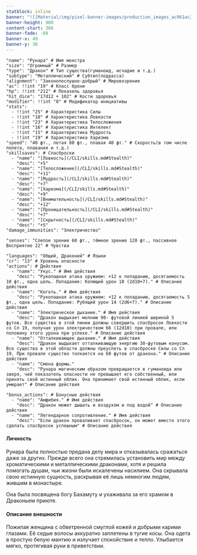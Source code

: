 ```yaml
---
statblock: inline
banner: "![[Material/img/pixel-banner-images/production_images_ac961ac2-2863-4a43-af05-9c9274af12cf.png]]"
banner-height: 900
content-start: 306
banner-fade: -60
banner-x: 49
banner-y: 30
---
```

```statblock
"name": "Рунара" # Имя монстра
"size": "Огромный" # Размер
"type": "Дракон" # Тип существа(гуманоид, исчадие и т.д.)
"subtype": "Металлический" # Субтип(подрасса)
"alignment": "Законопослушно-добрый" # Мировозрение
"ac": !!int "19" # Класс брони
"hp": !!int "212" # Показель здоровья
"hit_dice": "17d12 + 102" # Кости здоровья
"modifier": !!int "0" # Модификатор инициативы
"stats":
  - !!int "25" # Характеристика Силы
  - !!int "10" # Характеристика Ловкости
  - !!int "23" # Характеристика Телосложения
  - !!int "16" # Характеристика Интелект
  - !!int "15" # Характеристика Мудрость
  - !!int "19" # Характеристика Харизма
"speed": "40 фт., летая 80 фт., плавая 40 фт." # Скорость(в том числе полета, плавания и т.д.)
"skillsaves": # Спасброски
  - "name": "[Ловкость](/CLI/skills.md#Stealth)"
    "desc": "+5"
  - "name": "[Телосложение](/CLI/skills.md#Stealth)"
    "desc": "+11"
  - "name": "[Мудрость](/CLI/skills.md#Stealth)"
    "desc": "+7"
  - "name": "[Харизма](/CLI/skills.md#Stealth)"
    "desc": "+9"
  - "name": "[Внимательность](/CLI/skills.md#Stealth)"
    "desc": "+12"
  - "name": "[Проницательность](/CLI/skills.md#Stealth)"
    "desc": "+7"
  - "name": "[Скрытность](/CLI/skills.md#Stealth)"
    "desc": "+5"
"damage_immunities": "Электричество"

"senses": "Слепое зрение 60 фт., тёмное зрение 120 фт., пассивное Восприятие 22" # Чувства

"languages": "Общий, Драконий" # Языки
"cr": "13" # Уровень опасности
"actions": # Действия
  - "name": "Укус." # Имя действия
    "desc": "Рукопашная атака оружием: +12 к попаданию, досягаемость 10 фт., одна цель. Попадание: Колющий урон 18 (2d10+7)." # Описание действия
  - "name": "Коготь." # Имя действия
    "desc": "Рукопашная атака оружием: +12 к попаданию, досягаемость 5 фт., одна цель. Попадание: Рубящий урон 14 (2d6+7)." # Описание действия
  - "name": "Электрическое дыхание." # Имя действия
    "desc": "Дракон выдыхает молнию 90- футовой линией шириной 5 футов. Все существа в этой линии должны совершить спасбросок Ловкости со Сл 19, получая урон электричеством 66 (12d10) при провале, или половину этого урона при успехе." # Описание действия
  - "name": "Отталкивающее дыхание." # Имя действия
    "desc": "Дракон выдыхает отталкивающую энергию 30-футовым конусом. Все существа в этой области должны преуспеть в спасброске Силы со Сл 19. При провале существо толкается на 60 футов от дракона." # Описание действия
  - "name": "Смена формы."
    "desc": "Рунара магическим образом превращается в гуманоида или зверя, чей показатель опасности не превышает его собственный, или принять свой истинный облик. Она принимает свой истинный облик, если умирает" # Описание действия

"bonus_actions": # Бонусные действия
  - "name": "Амфибия." # Имя действия
    "desc": "Дракон может дышать и воздухом и под водой" # Описание действия
  - "name": "Легендарное сопротивление." # Имя действия
    "desc": "Если дракон проваливает спасбросок, он может вместо этого сделать спасбросок успешным" # Описание действия

```

####  Личность
Рунара была полностью предана делу мира и отказывалась сражаться даже за других. Прежде всего она стремилась установить мир между хроматическими и металлическими драконами, хотя и решила помогать душам, чьи жизни были искалечены насилием. Она скрывала свою истинную сущность, раскрывая её лишь немногим людям, жившим в монастыре.

Она была посвящена богу Бахамуту и ухаживала за его храмом в Драконьем приюте.

#### Описание внешности
Пожилая женщина с обветренной смуглой кожей и добрыми карими глазами. Её седые волосы аккуратно заплетены в тугие косы. Она одета в простую белую мантию и излучает спокойствие и тепло. Улыбается мягко, протягивая руки в приветствии.